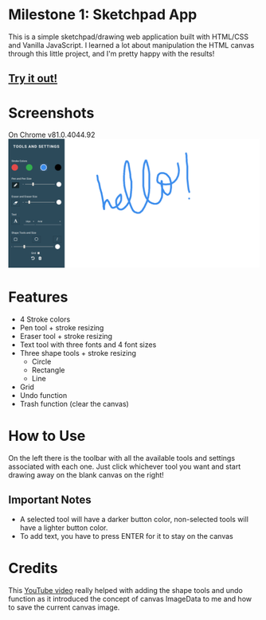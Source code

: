 # Milestone 1: Sketchpad App

This is a simple sketchpad/drawing web application built with HTML/CSS and Vanilla JavaScript. I learned a lot about manipulation the HTML canvas through this little project, and I'm pretty happy with the results!

## [Try it out!](https://condescending-curran-500ec8.netlify.app/) 
# Screenshots
On Chrome v81.0.4044.92
![Sketchpad Screenshot](sketchpad.png "Optional Title")
# Features

- 4 Stroke colors
- Pen tool + stroke resizing
- Eraser tool + stroke resizing
- Text tool with three fonts and 4 font sizes
- Three shape tools + stroke resizing
  - Circle 
  - Rectangle
  - Line
- Grid
- Undo function
- Trash function (clear the canvas) 


# How to Use
On the left there is the toolbar with all the available tools and settings associated with each one. Just click whichever tool you want and start drawing away on the blank canvas on the right!

## Important Notes
- A selected tool will have a darker button color, non-selected tools will have a lighter button color.
- To add text, you have to press ENTER for it to stay on the canvas

# Credits 
This [YouTube video](https://youtu.be/XjJh0q2dBNo?t=2186) really helped with adding the shape tools and undo function as it introduced the concept of canvas ImageData to me and how to save the current canvas image.
